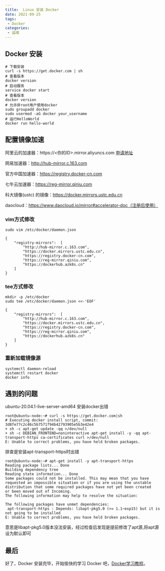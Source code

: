 ```yaml
---
title:  Linux 安装 Docker
date: 2021-09-25
tags:
 - Docker
categories:
 - 运维
---
```


## Docker 安装

```
# 下载安装
curl -s https://get.docker.com | sh
# 查看版本
docker version
# 启动服务
service docker start
# 查看版本
docker version
# 允许非root用户使用docker
sudo groupadd docker
sudo usermod -aG docker your_username
# 运行HelloWorld
docker run hello-world
```

## 配置镜像加速

阿里云的加速器：https://<你的ID>.mirror.aliyuncs.com [申请地址](https://help.aliyun.com/document_detail/60750.html)

网易加速器：http://hub-mirror.c.163.com

官方中国加速器：https://registry.docker-cn.com

七牛云加速器：https://reg-mirror.qiniu.com

科大镜像(ustc) 的镜像：https://docker.mirrors.ustc.edu.cn

daocloud：https://www.daocloud.io/mirror#accelerator-doc（注册后使用）

### vim方式修改

```
sudo vim /etc/docker/daemon.json

{
    "registry-mirrors":  [
        "http://hub-mirror.c.163.com",
        "https://docker.mirrors.ustc.edu.cn",
        "https://registry.docker-cn.com",
        "https://reg-mirror.qiniu.com",
        "https://dockerhub.azk8s.cn"
    ]
}
```

### tee方式修改

```
mkdir -p /etc/docker
sudo tee /etc/docker/daemon.json <<-'EOF'

{
    "registry-mirrors":  [
        "http://hub-mirror.c.163.com",
        "https://docker.mirrors.ustc.edu.cn",
        "https://registry.docker-cn.com",
        "https://reg-mirror.qiniu.com",
        "https://dockerhub.azk8s.cn"
    ]
}
```

### 重新加载镜像源

```
systemctl daemon-reload
systemctl restart docker
docker info
```

## 遇到的问题

ubuntu-20.04.1-live-server-amd64 安装docker出错

```
root@ubuntu-node:~# curl -s https://get.docker.com|sh
# Executing docker install script, commit: 3d8fe77c2c46c5b7571f94b42793905e5b3e42e4
+ sh -c apt-get update -qq >/dev/null
+ sh -c DEBIAN_FRONTEND=noninteractive apt-get install -y -qq apt-transport-https ca-certificates curl >/dev/null
E: Unable to correct problems, you have held broken packages.
```

排查是安装apt-transport-https时出错

```
root@ubuntu-node:~# apt-get install -y apt-transport-https
Reading package lists... Done
Building dependency tree       
Reading state information... Done
Some packages could not be installed. This may mean that you have
requested an impossible situation or if you are using the unstable
distribution that some required packages have not yet been created
or been moved out of Incoming.
The following information may help to resolve the situation:

The following packages have unmet dependencies:
 apt-transport-https : Depends: libapt-pkg5.0 (>= 1.1~exp15) but it is not going to be installed
E: Unable to correct problems, you have held broken packages.
```
意思是libapt-pkg5.0版本没法安装，经过检查后发现是提前修改了apt源,将apt源设为默认即可

## 最后

好了，Docker 安装完毕，开始愉快的学习 Docker 吧，[Docker学习教程](https://www.runoob.com/docker)。
